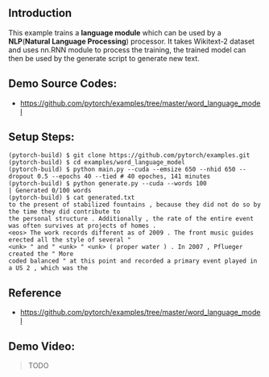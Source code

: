 ## Introduction
This example trains a **language module** which can be used by a **NLP**(**Natural Language Processing**) processor. It takes Wikitext-2 dataset and uses nn.RNN module to process the training, the trained model can then be used by the generate script to generate new text.


## Demo Source Codes:
* https://github.com/pytorch/examples/tree/master/word_language_model

## Setup Steps:
```
(pytorch-build) $ git clone https://github.com/pytorch/examples.git
(pytorch-build) $ cd examples/word_language_model
(pytorch-build) $ python main.py --cuda --emsize 650 --nhid 650 --dropout 0.5 --epochs 40 --tied # 40 epoches, 141 minutes
(pytorch-build) $ python generate.py --cuda --words 100
| Generated 0/100 words
(pytorch-build) $ cat generated.txt
to the present of stabilized fountains , because they did not do so by the time they did contribute to
the personal structure . Additionally , the rate of the entire event was often survives at projects of homes .
<eos> The work records different as of 2009 . The front music guides erected all the style of several "
<unk> " and " <unk> " <unk> ( proper water ) . In 2007 , Pflueger created the " More
coded balanced " at this point and recorded a primary event played in a US 2 , which was the
```
## Reference
* https://github.com/pytorch/examples/tree/master/word_language_model

## Demo Video:
> TODO
